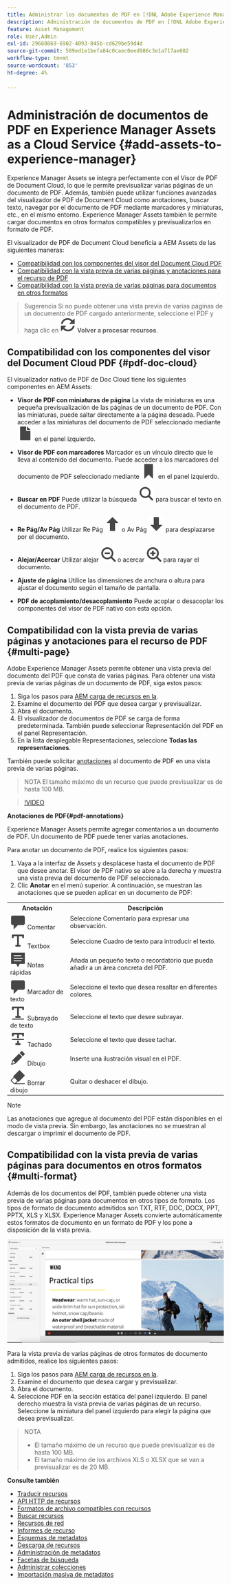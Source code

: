 ```yaml
---
title: Administrar los documentos de PDF en [!DNL Adobe Experience Manager].
description: Administración de documentos de PDF en [!DNL Adobe Experience Manager] as a [!DNL Cloud Service].
feature: Asset Management
role: User,Admin
exl-id: 29660869-6902-4093-845b-cd629be59d4d
source-git-commit: 589ed1e1befa84c0caec0eed986c3e1a717ae602
workflow-type: tm+mt
source-wordcount: '853'
ht-degree: 4%

---
```


# Administración de documentos de PDF en Experience Manager Assets as a Cloud Service {#add-assets-to-experience-manager}

Experience Manager Assets se integra perfectamente con el Visor de PDF de Document Cloud, lo que le permite previsualizar varias páginas de un documento de PDF. Además, también puede utilizar funciones avanzadas del visualizador de PDF de Document Cloud como anotaciones, buscar texto, navegar por el documento de PDF mediante marcadores y miniaturas, etc., en el mismo entorno. Experience Manager Assets también le permite cargar documentos en otros formatos compatibles y previsualizarlos en formato de PDF.

El visualizador de PDF de Document Cloud beneficia a AEM Assets de las siguientes maneras:
* [Compatibilidad con los componentes del visor del Document Cloud PDF](#pdf-doc-cloud)
* [Compatibilidad con la vista previa de varias páginas y anotaciones para el recurso de PDF](#multi-page)
* [Compatibilidad con la vista previa de varias páginas para documentos en otros formatos](#multi-format)

> Sugerencia
> Si no puede obtener una vista previa de varias páginas de un documento de PDF cargado anteriormente, seleccione el PDF y haga clic en **![Reprocesar](/help/assets/assets/Reprocess.svg) Volver a procesar recursos**.
>

## Compatibilidad con los componentes del visor del Document Cloud PDF {#pdf-doc-cloud}

El visualizador nativo de PDF de Doc Cloud tiene los siguientes componentes en AEM Assets:

* **Visor de PDF con miniaturas de página** La vista de miniaturas es una pequeña previsualización de las páginas de un documento de PDF. Con las miniaturas, puede saltar directamente a la página deseada. Puede acceder a las miniaturas del documento de PDF seleccionado mediante ![miniatura](/help/assets/assets/thumbnail.svg) en el panel izquierdo.

* **Visor de PDF con marcadores** Marcador es un vínculo directo que le lleva al contenido del documento. Puede acceder a los marcadores del documento de PDF seleccionado mediante ![marcador](/help/assets/assets/bookmark.svg) en el panel izquierdo.

* **Buscar en PDF** Puede utilizar la búsqueda ![búsqueda](/help/assets/assets/Search.svg) para buscar el texto en el documento de PDF.

* **Re Pág/Av Pág** Utilizar Re Pág ![Re Pág](/help/assets/assets/ArrowUp.svg) o Av Pág ![Página anterior](/help/assets/assets/ArrowDown.svg) para desplazarse por el documento.

* **Alejar/Acercar** Utilizar alejar ![Alejar](/help/assets/assets/ZoomOut.svg) o acercar ![Acercar](/help/assets/assets/ZoomIn.svg) para rayar el documento.

* **Ajuste de página** Utilice las dimensiones de anchura o altura para ajustar el documento según el tamaño de pantalla.

* **PDF de acoplamiento/desacoplamiento** Puede acoplar o desacoplar los componentes del visor de PDF nativo con esta opción.

## Compatibilidad con la vista previa de varias páginas y anotaciones para el recurso de PDF {#multi-page}

Adobe Experience Manager Assets permite obtener una vista previa del documento del PDF que consta de varias páginas. Para obtener una vista previa de varias páginas de un documento de PDF, siga estos pasos:

1. Siga los pasos para [AEM carga de recursos en la](https://experienceleague.adobe.com/docs/experience-manager-cloud-service/content/assets/manage/add-assets.html?lang=en).
1. Examine el documento del PDF que desea cargar y previsualizar.
1. Abra el documento.
1. El visualizador de documentos de PDF se carga de forma predeterminada. También puede seleccionar Representación del PDF en el panel Representación.
1. En la lista desplegable Representaciones, seleccione **Todas las representaciones**.

También puede solicitar [anotaciones](#pdf-annotations) al documento de PDF en una vista previa de varias páginas.

> NOTA
> El tamaño máximo de un recurso que puede previsualizar es de hasta 100 MB.
>

>[!VIDEO](https://video.tv.adobe.com/v/3409355)

<!--
![Multi-page Preview](/help/assets/assets/multi-page.png)
-->

**Anotaciones de PDF{#pdf-annotations}**

Experience Manager Assets permite agregar comentarios a un documento de PDF. Un documento de PDF puede tener varias anotaciones.

Para anotar un documento de PDF, realice los siguientes pasos:
1. Vaya a la interfaz de Assets y desplácese hasta el documento de PDF que desee anotar. El visor de PDF nativo se abre a la derecha y muestra una vista previa del documento de PDF seleccionado.
1. Clic **Anotar** en el menú superior.
A continuación, se muestran las anotaciones que se pueden aplicar en un documento de PDF:

<table>
        <tr>
             <th> Anotación </th>
            <th> Descripción </th>
        </tr>
        <tr>
           <td> <img src="/help/assets/assets/Comment.svg"> Comentar </td>
            <td> Seleccione Comentario para expresar una observación. </td>
        </tr>
        <tr>
            <td> <img src="/help/assets/assets/Text.svg"> Textbox </td>
            <td> Seleccione Cuadro de texto para introducir el texto. </td>
        </tr>
        <tr>
            <td> <img src="/help/assets/assets/Note.svg"> Notas rápidas </td>
            <td> Añada un pequeño texto o recordatorio que pueda añadir a un área concreta del PDF. </td>
        </tr>
        <tr>
            <td> <img src="/help/assets/assets/Comment.svg"> Marcador de texto </td>
            <td> Seleccione el texto que desea resaltar en diferentes colores. </td>
        </tr>
        <tr>
            <td> <img src="/help/assets/assets/TextUnderline.svg"> Subrayado de texto </td>
            <td> Seleccione el texto que desee subrayar. </td>
        </tr>
        <tr>
            <td> <img src="/help/assets/assets/TextStrikethrough.svg"> Tachado </td>
            <td> Seleccione el texto que desee tachar. </td>
        </tr>
        <tr>
            <td> <img src="/help/assets/assets/Draw.svg"> Dibujo </td>
            <td> Inserte una ilustración visual en el PDF. </td>
        </tr>
        <tr>
            <td> <img src="/help/assets/assets/Erase.svg"> Borrar dibujo </td>
             <td> Quitar o deshacer el dibujo. </td>
        </tr>
    </table>

>[!NOTE]
>
>Las anotaciones que agregue al documento del PDF están disponibles en el modo de vista previa. Sin embargo, las anotaciones no se muestran al descargar o imprimir el documento de PDF.

## Compatibilidad con la vista previa de varias páginas para documentos en otros formatos {#multi-format}

Además de los documentos del PDF, también puede obtener una vista previa de varias páginas para documentos en otros tipos de formato. Los tipos de formato de documento admitidos son TXT, RTF, DOC, DOCX, PPT, PPTX, XLS y XLSX. Experience Manager Assets convierte automáticamente estos formatos de documento en un formato de PDF y los pone a disposición de la vista previa.

![Vista previa de varias páginas de documentos en otros formatos](/help/assets/assets/multi-page-other-formats.png)

Para la vista previa de varias páginas de otros formatos de documento admitidos, realice los siguientes pasos:
1. Siga los pasos para [AEM carga de recursos en la](https://experienceleague.adobe.com/docs/experience-manager-cloud-service/content/assets/manage/add-assets.html?lang=en).
1. Examine el documento que desea cargar y previsualizar.
1. Abra el documento.
1. Seleccione PDF en la sección estática del panel izquierdo. El panel derecho muestra la vista previa de varias páginas de un recurso. Seleccione la miniatura del panel izquierdo para elegir la página que desea previsualizar.

> NOTA
> * El tamaño máximo de un recurso que puede previsualizar es de hasta 100 MB.
> * El tamaño máximo de los archivos XLS o XLSX que se van a previsualizar es de 20 MB.
>

**Consulte también**

* [Traducir recursos](translate-assets.md)
* [API HTTP de recursos](mac-api-assets.md)
* [Formatos de archivo compatibles con recursos](file-format-support.md)
* [Buscar recursos](search-assets.md)
* [Recursos de red](use-assets-across-connected-assets-instances.md)
* [Informes de recurso](asset-reports.md)
* [Esquemas de metadatos](metadata-schemas.md)
* [Descarga de recursos](download-assets-from-aem.md)
* [Administración de metadatos](manage-metadata.md)
* [Facetas de búsqueda](search-facets.md)
* [Administrar colecciones](manage-collections.md)
* [Importación masiva de metadatos](metadata-import-export.md)
